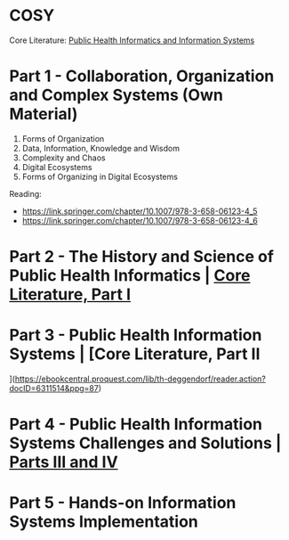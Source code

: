 # COSY

Core Literature: [Public Health Informatics and Information Systems](https://ebookcentral.proquest.com/lib/th-deggendorf/reader.action?docID=6311514)

# Part 1 - Collaboration, Organization and Complex Systems (Own Material)

1. Forms of Organization
2. Data, Information, Knowledge and Wisdom
3. Complexity and Chaos
4. Digital Ecosystems
5. Forms of Organizing in Digital Ecosystems

Reading:
- https://link.springer.com/chapter/10.1007/978-3-658-06123-4_5
- https://link.springer.com/chapter/10.1007/978-3-658-06123-4_6

# Part 2 - The History and Science of Public Health Informatics | [Core Literature, Part I](https://ebookcentral.proquest.com/lib/th-deggendorf/reader.action?docID=6311514&ppg=27)

# Part 3 - Public Health Information Systems | [Core Literature, Part II
](https://ebookcentral.proquest.com/lib/th-deggendorf/reader.action?docID=6311514&ppg=87)

# Part 4 - Public Health Information Systems Challenges and Solutions | [Parts III and IV]()

# Part 5 - Hands-on Information Systems Implementation
